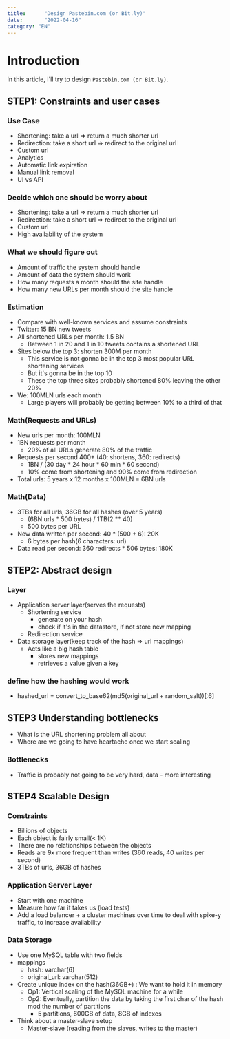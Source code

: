 ```yaml
---
title:      "Design Pastebin.com (or Bit.ly)"
date:       "2022-04-16"
category: "EN"
---
```


# Introduction
In this article, I'll try to design `Pastebin.com (or Bit.ly)`.

## STEP1: Constraints and user cases
### Use Case
- Shortening: take a url => return a much shorter url
- Redirection: take a short url => redirect to the original url
- Custom url
- Analytics
- Automatic link expiration
- Manual link removal
- UI vs API

### Decide which one should be worry about
- Shortening: take a url => return a much shorter url
- Redirection: take a short url => redirect to the original url
- Custom url
- High availability of the system

### What we should figure out
- Amount of traffic the system should handle
- Amount of data the system should work
- How many requests a month should the site handle 
- How many new URLs per month should the site handle

### Estimation
- Compare with well-known services and assume constraints
- Twitter: 15 BN new tweets
- All shortened URLs per month: 1.5 BN
  - Between 1 in 20 and 1 in 10 tweets contains a shortened URL
- Sites below the top 3: shorten 300M per month
  - This service is not gonna be in the top 3 most popular URL shortening services
  - But it's gonna be in the top 10
  - These the top three sites probably shortened 80% leaving the other 20%
- We: 100MLN urls each month
  - Large players will probably be getting between 10% to a third of that

### Math(Requests and URLs)
- New urls per month: 100MLN
- 1BN requests per month
  - 20% of all URLs generate 80% of the traffic
- Requests per second 400+ (40: shortens, 360: redirects)
  - 1BN / (30 day * 24 hour * 60 min * 60 second)
  - 10% come from shortening and 90% come from redirection
- Total urls: 5 years x 12 months x 100MLN = 6BN urls

### Math(Data)
- 3TBs for all urls, 36GB for all hashes (over 5 years)
  - (6BN urls * 500 bytes) / 1TB(2 ** 40)
  - 500 bytes per URL
- New data written per second: 40 * (500 + 6): 20K
  - 6 bytes per hash(6 characters: url)
- Data read per second: 360 redirects * 506 bytes: 180K

## STEP2: Abstract design
### Layer
- Application server layer(serves the requests)
  - Shortening service
    - generate on your hash
    - check if it's in the datastore, if not store new mapping
  - Redirection service
- Data storage layer(keep track of the hash => url mappings)
  - Acts like a big hash table
    - stores new mappings
    - retrieves a value given a key

### define how the hashing would work
- hashed_url = convert_to_base62(md5(original_url + random_salt))[:6]

## STEP3 Understanding bottlenecks
- What is the URL shortening problem all about 
- Where are we going to have heartache once we start scaling

### Bottlenecks
- Traffic is probably not going to be very hard, data - more interesting

## STEP4 Scalable Design
### Constraints
- Billions of objects
- Each object is fairly small(< 1K)
- There are no relationships between the objects
- Reads are 9x more frequent than writes (360 reads, 40 writes per second)
- 3TBs of urls, 36GB of hashes

### Application Server Layer
- Start with one machine
- Measure how far it takes us (load tests)
- Add a load balancer + a cluster machines over time to deal with spike-y traffic, to increase availability

### Data Storage
- Use one MySQL table with two fields
- mappings
  - hash: varchar(6)
  - original_url: varchar(512)
- Create unique index on the hash(36GB+) : We want to hold it in memory
  - Op1: Vertical scaling of the MySQL machine for a while
  - Op2: Eventually, partition the data by taking the first char of the hash mod the number of partitions
    - 5 partitions, 600GB of data, 8GB of indexes
- Think about a master-slave setup
  - Master-slave (reading from the slaves, writes to the master)

